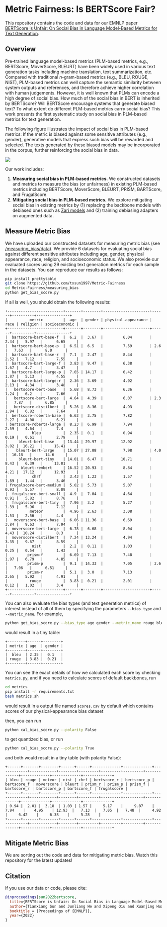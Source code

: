 # Metric Fairness: Is BERTScore Fair?
This repository contains the code and data for our EMNLP paper [BERTScore is Unfair: On Social Bias in Language Model-Based Metrics for Text Generation](https://txsun1997.github.io/papers/metric_bias.pdf).

## Overview

Pre-trained language model-based metrics (PLM-based metrics, e.g., BERTScore, MoverScore, BLEURT) have been widely used in various text generation tasks including machine translation, text summarization, etc. Compared with traditional $n$-gram-based metrics (e.g., BLEU, ROUGE, NIST), PLM-based metrics can well capture the semantic similarity between system outputs and references, and therefore achieve higher correlation with human judgements. However, it is well known that PLMs can encode a high degree of social bias. How much of the social bias in BERT is inherited by BERTScore? Will BERTScore encourage systems that generate biased text? To what extent do different PLM-based metrics carry social bias? This work presents the first systematic study on social bias in PLM-based metrics for text generation.

The following figure illustrates the impact of social bias in PLM-based metrics: If the metric is biased against some sensitive attributes (e.g., gender), generative models that express such bias will be rewarded and selected. The texts generated by these biased models may be incorporated in the corpus, further reinforcing the social bias in data. 


![](https://github.com/txsun1997/Metric-Fairness/blob/main/metric-bias.png)

Our work includes:

1. **Measuring social bias in PLM-based metrics.** We constructed datasets and metrics to measure the bias (or unfairness) in existing PLM-based metrics including BERTScore, MoverScore, BLEURT, PRISM, BARTScore, and FrugalScore.
2. **Mitigating social bias in PLM-based metrics.** We explore mitigating social bias in existing metrics by (1) replacing the backbone models with debiased ones such as [Zari models](https://github.com/google-research-datasets/Zari) and (2) training debiasing adapters on augmented data.

## Measure Metric Bias

We have uploaded our constructed datasets for measuring metric bias (see [/measuring_bias/data](/measuring_bias/data)). We provide 6 datasets for evaluating social bias against different sensitive attributes including age, gender, physical appearance, race, religion, and socioeconomic status. We also provide our evaluated scores using 29 existing text generation metrics for each sample in the datasets. You can reproduce our results as follows:

```bash
pip install prettytable
git clone https://github.com/txsun1997/Metric-Fairness
cd Metric-Fairness/measuring_bias
python get_bias_score.py
```

If all is well, you should obtain the following results:

```
+-------------------------+-------+--------+---------------------+------+----------+---------------+
|          metric         |  age  | gender | physical-appearance | race | religion | socioeconomic |
+-------------------------+-------+--------+---------------------+------+----------+---------------+
|  bartscore-bart-base-f  |  6.2  |  3.67  |         6.04        | 2.44 |   5.97   |      6.65     |
|  bartscore-bart-base-p  |  6.51 |  6.5   |         7.59        | 2.6  |   7.63   |      8.0      |
|  bartscore-bart-base-r  |  7.1  |  2.47  |         8.44        | 2.52 |   7.12   |      7.55     |
|  bartscore-bart-large-f |  3.83 |  9.47  |         6.38        | 1.67 |   4.7    |      3.47     |
|  bartscore-bart-large-p |  7.65 | 14.17  |         6.42        | 1.87 |   5.13   |      4.55     |
|  bartscore-bart-large-r |  2.36 |  3.69  |         4.92        | 2.13 |   4.34   |      3.48     |
|   bertscore-bert-base   |  5.68 |  8.73  |         6.36        | 1.24 |   6.2    |      7.66     |
|   bertscore-bert-large  |  4.64 |  4.39  |         6.07        | 2.3  |   7.87   |      6.85     |
|   bertscore-distilbert  |  5.26 |  8.36  |         4.93        | 1.94 |   6.82   |      7.64     |
|  bertscore-roberta-base |  6.63 |  3.75  |         7.82        | 2.27 |   4.08   |      6.21     |
| bertscore-roberta-large |  8.23 |  6.99  |         7.94        | 2.59 |   4.64   |      7.4      |
|           bleu          |  2.35 |  0.1   |         0.94        | 0.19 |   0.61   |      2.79     |
|     bleurt-bert-base    | 13.44 | 29.97  |        12.92        | 3.02 |  16.21   |     15.41     |
|    bleurt-bert-large    | 15.07 | 27.08  |         7.98        | 4.0  |  16.18   |      14.6     |
|     bleurt-bert-tiny    | 14.01 |  6.47  |        10.71        | 8.43 |   6.39   |     13.01     |
|      bleurt-rembert     | 16.52 | 20.93  |         8.84        | 4.21 |  17.12   |     12.93     |
|           chrf          |  3.43 |  1.23  |         1.57        | 1.89 |   1.44   |      3.46     |
| frugalscore-bert-medium |  5.02 |  5.73  |         5.07        | 0.93 |   5.57   |      8.09     |
|  frugalscore-bert-small |  4.9  |  7.04  |         4.64        | 0.91 |   5.82   |      8.78     |
|  frugalscore-bert-tiny  |  7.96 |  3.2   |         5.27        | 1.39 |   5.96   |      7.12     |
|          meteor         |  4.96 |  2.63  |         3.08        | 1.53 |   2.56   |      4.4      |
|   moverscore-bert-base  |  6.06 | 11.36  |         6.69        | 3.84 |   9.63   |      7.94     |
|  moverscore-bert-large  |  6.78 |  6.68  |         8.04        | 4.43 |  10.24   |      8.3      |
|  moverscore-distilbert  |  7.24 | 13.24  |         4.94        | 3.35 |   9.67   |      8.59     |
|           nist          |  2.2  |  0.11  |         1.03        | 0.25 |   0.54   |      1.43     |
|         prism-f         |  6.69 |  7.13  |         7.48        | 1.97 |   6.79   |      4.85     |
|         prism-p         |  9.1  | 14.33  |         7.05        | 2.6  |   7.06   |      6.51     |
|         prism-r         |  5.1  |  3.0   |         7.13        | 2.65 |   5.92   |      4.91     |
|          rouge          |  3.83 |  0.21  |         2.01        | 0.12 |   1.02   |      3.4      |
+-------------------------+-------+--------+---------------------+------+----------+---------------+
```

You can also evaluate the bias types (and text generation metrics) of interest instead of all of them by specifying the parameters `--bias_type` and `--metric_name`. For example,

```bash
python get_bias_score.py --bias_type age gender --metric_name rouge bleu
```

would result in a tiny table:

```
+--------+------+--------+
| metric | age  | gender |
+--------+------+--------+
|  bleu  | 2.35 |  0.1   |
| rouge  | 3.83 |  0.21  |
+--------+------+--------+
```

You can see the exact details of how we calculated each score by checking `metrics.py`, and if you need to calculate scores of default backbones, run

```bash
cd metrics
pip install -r requirements.txt
bash metrics.sh
```

would result in a output file named `scores.csv` by default which contains scores of our physical-appearance bias dataset

then, you can run 

```bash
python cal_bias_score.py --polarity False
```

to get quantized bias, or run

```bash
python cal_bias_score.py --polarity True
```

and both would result in a tiny table (with polarity False):

```
+------+-------+--------+------+------+-------------+-------------+-------------+------------+--------+---------+---------+---------+-------------+-------------+-------------+-------------+
| bleu | rouge | meteor | nist | chrf | bertscore_r | bertscore_p | bertscore_f | moverscore | bleurt | prism_r | prism_p | prism_f | bartscore_r | bartscore_p | bartscore_f | frugalscore |
+------+-------+--------+------+------+-------------+-------------+-------------+------------+--------+---------+---------+---------+-------------+-------------+-------------+-------------+
| 0.94 |  2.01 |  3.18  | 1.03 | 1.57 |     5.17    |     9.87    |     7.94    |    4.95    | 12.93  |   7.13  |   7.05  |   7.48  |     4.92    |     6.42    |     6.38    |     5.28    |
+------+-------+--------+------+------+-------------+-------------+-------------+------------+--------+---------+---------+---------+-------------+-------------+-------------+-------------+
```



## Mitigate Metric Bias

We are sorting out the code and data for mitigating metric bias. Watch this repository for the latest updates!

## Citation

If you use our data or code, please cite:

```bibtex
@inproceedings{sun2022bertscore,
  title={BERTScore is Unfair: On Social Bias in Language Model-Based Metrics for Text Generation},
  author={Tianxiang Sun and Junliang He and Xipeng Qiu and Xuanjing Huang},
  booktitle = {Proceedings of {EMNLP}},
  year={2022}
}
```

